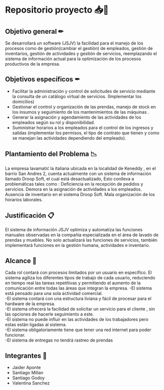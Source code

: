 # Repositorio proyecto 📥📁
## Objetivo general ✏
Se desarrollará un software (JSJV)  la facilidad para el manejo de los procesos como de gestión(cambiar el gestión) de empleados, gestión de inventarios, gestión de actividades y gestión de servicios, reemplazando el sistema de información actual para la optimización de los procesos productivos de la empresa. 
## Objetivos específicos ✒
* Facilitar la administración y control de solicitudes de servicio mediante la consulta de un catálogo virtual de servicios. (Implementar los domicilios)
* Gestionar  el control y organización  de las prendas, manejo de stock en los insumos y seguimiento de los mantenimientos de las máquinas .   
* Generar la asignación y agendamiento de las actividades de los empleados según su rol y  disponibilidad.
* Suministrar horarios a los empleados para el control de los ingresos y salidas (implementar los permisos, el tipo de contrato que tienen y como se manejan las actividades dependiendo del empleado).
## Plantamiento del Problema 📉
La empresa lavamatić la italiana ubicada en la localidad de Keneddy , en el barrio San Andres 2, cuenta 
actualmente con un sistema de información llamado Droop Soft, el cual está desactualizado, Esto conlleva a problemáticas tales como : 
Deficiencia en la recepción de pedidos y servicios.
Demora en la asignación de actividades a los empleados.
Ausencia de inventario en el sistema Droop Soft.
Mala organización de los horarios laborales. 

## Justificación 📋
El sistema de información JSJV optimiza y automatiza las funciones manuales observadas en la compañía especializada en el área de lavado de prendas y muebles.
No solo actualizará las funciones de servicios, también implementará funciones en la  gestión humana, actividades e inventario. 

## Alcance 🎯
Cada rol contará con procesos limitados por un usuario en específico.
El sistema agiliza los diferentes tipos de trabajo de cada usuario, reduciendo en tiempo real las tareas repetitivas y permitiendo el aumento de la comunicación entre todas las áreas que integran la empresa.
-El sistema está pensado para una sola actividad comercial. <br>
-El sistema contará con una estructura liviana y fácil de procesar para el hardware de la empresa. <br>
-El sistema ofrecerá la facilidad de solicitar un servicio para el cliente , sin las opciones de hacerle seguimiento a este. <br>
-El sistema no puede influir en las actividades de los trabajadores pero estas están ligadas al sistema. <br> 
-El sistema obligatoriamente tiene que tener una red internet para poder funcionar. <br>
-El sistema de entregas no tendrá rastreo de prendas

## Integrantes 🧠
* Jaider Aponte <br>
* Santiago Millan <br>
* Santiago Godoy <br>
* Valentina Sanchez

